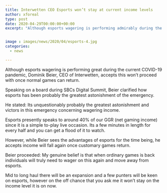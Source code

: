 ```yaml
---
title: Interwetten CEO Esports won’t stay at current income levels
author: xforeal 
type: post
date: 2020-04-29T00:00:00+00:00
excerpt: "Although esports wagering is performing admirably during the current COVID-19 pandemic, Dominik Beier, CEO of Interwetten, accepts this won't proceed with once standard games can return "


image : images/news/2020/04/esports-4.jpg
categories:
  - news

---
```

Although esports wagering is performing great during the current COVID-19 pandemic, Dominik Beier, CEO of Interwetten, accepts this won&#8217;t proceed with once normal games can return. 

Speaking on a board during SBCs Digital Summit, Beier clarified how esports has been probably the greatest astonishment of the emergency. 

He stated: Its unquestionably probably the greatest astonishment and victors in this emergency concerning wagering income. 

Esports presently speaks to around 40&percnt; of our GGR (net gaming income) since it is a simple to-play live occasion. Its a few minutes in length for every half and you can get a flood of it to watch. 

However, while Beier sees the advantages of esports for the time being, he accepts income will fall again once customary games return. 

Beier proceeded: My genuine belief is that when ordinary games is back individuals will truly need to wager on this again and move away from esports. 

Mid to long haul there will be an expansion and a few punters will be keen on esports, however on the off chance that you ask me it won&#8217;t stay on the income level it is on now.